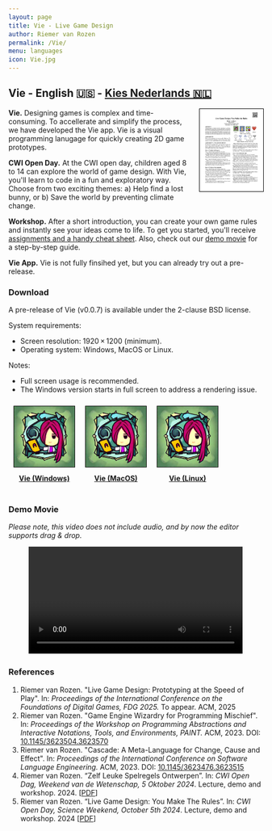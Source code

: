 ```yaml
---
layout: page
title: Vie - Live Game Design
author: Riemer van Rozen
permalink: /Vie/
menu: languages
icon: Vie.jpg
---
```

## Vie - English 🇺🇸 - <a href="/VieNL/">Kies Nederlands 🇳🇱</a>
<div style="text-align: center; font-weight: bold; float: right; padding-left: 20px; padding-bottom: 20px; width: 25%;">
  <a href="/assets/CWI_Open_Day_2024_Assignments.pdf">
    <img src="/assets/CWI_Open_Day_2024_Assignments.jpg" style="border: 1px solid black;">
  </a>
</div>

**Vie.** Designing games is complex and time-consuming. To accellerate and simplify the process, we have developed the Vie app. Vie is a visual programming lanugage for quickly creating 2D game prototypes.

**CWI Open Day.** 
At the CWI open day, children aged 8 to 14 can explore the world of game design.
With Vie, you'll learn to code in a fun and exploratory way.
Choose from two exciting themes:
a) Help find a lost bunny, or
b) Save the world by preventing climate change.

**Workshop.** After a short introduction, you can create your own game rules and instantly see your ideas come to life. To get you started, you'll receive 
[assignments and a handy cheat sheet](/assets/CWI_Open_Day_2024_Assignments.pdf).
Also, check out our [demo movie](#demo) for a step-by-step guide.

**Vie App.** Vie is not fully finsihed yet, but you can already try out a pre-release.

### <a name="download"></a>Download
A pre-release of Vie (v0.0.7) is available under the 2-clause BSD license.

System requirements:
* Screen resolution: 1920 × 1200 (minimum).
* Operating system: Windows, MacOS or Linux.

Notes:
* Full screen usage is recommended.
* The Windows version starts in full screen to address a rendering issue.

<div style="display:flex; width: 100%; overflow: hidden;">
  <div style="text-align: center; font-weight: bold; float:left; padding: 10px;">
    <a href="/assets/Vie/Vie_Win_v007.zip">
      <img src="/assets/Vie.jpg" style="max-width: 120px; border: 1px solid black;">
      <div style="padding: 10px;">Vie (Windows)</div>
    </a>
  </div>

  <div style="text-align: center; font-weight: bold; float:left; padding: 10px;">
    <a href="/assets/Vie/Vie_Mac_v007.dmg">
      <img src="/assets/Vie.jpg" style="max-width: 120px; border: 1px solid black;">
      <div style="padding: 10px;">Vie (MacOS)</div>
    </a>
  </div>

  <div style="text-align: center; font-weight: bold; float:left; padding: 10px;">
    <a href="/assets/Vie/Vie_Linux_v007.zip">
      <img src="/assets/Vie.jpg" style="max-width: 120px; border: 1px solid black;">
      <div style="padding: 10px;">Vie (Linux)</div>
    </a>
  </div>
</div>

### <a name="demo"></a>Demo Movie
*Please note, this video does not include audio, and by now the editor supports drag & drop.*
<figure class="video_container">
  <video controls="true" allowfullscreen="true" width="100%">
    <source src="/assets/Vie_demo_EN_subtitles.mp4">
  </video>
</figure>
 
### References
1. Riemer van Rozen. "Live Game Design: Prototyping at the Speed of Play". In: *Proceedings of the International Conference on the Foundations of Digital Games, FDG 2025.* To appear. ACM, 2025
2. Riemer van Rozen. "Game Engine Wizardry for Programming Mischief". In: *Proceedings of the Workshop on Programming Abstractions and Interactive Notations, Tools, and Environments, PAINT.* ACM, 2023. DOI: [10.1145/3623504.3623570](https://doi.org/10.1145/3623504.3623570)
3. Riemer van Rozen. "Cascade: A Meta-Language for Change, Cause and Effect". In: *Proceedings of the International Conference on Software Language Engineering.* ACM, 2023. DOI: [10.1145/3623476.3623515](https://doi.org/10.1145/3623476.3623515)
4. Riemer van Rozen. “Zelf Leuke Spelregels Ontwerpen”. In: *CWI Open Dag,
Weekend van de Wetenschap, 5 Oktober 2024*. Lecture, demo and workshop. 2024. [[PDF](/assets/CWI_Open_Dag_2024_Opdrachten.pdf)]
5. Riemer van Rozen. “Live Game Design: You Make The Rules”. In: *CWI Open Day,
Science Weekend, October 5th 2024*. Lecture, demo and workshop. 2024  [[PDF](/assets/CWI_Open_Day_2024_Assignments.pdf)]